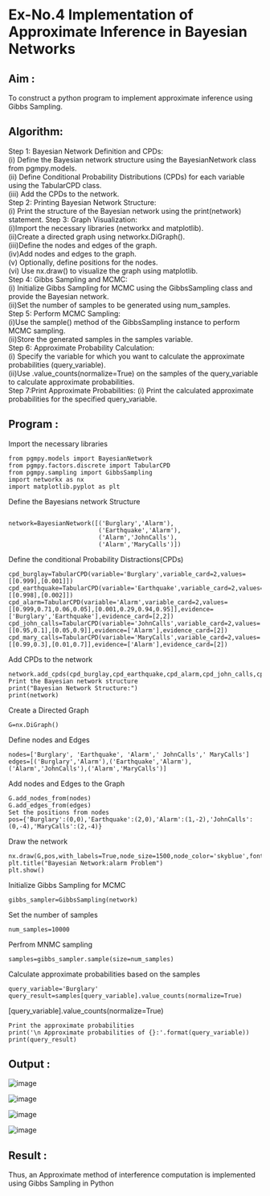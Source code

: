 # Ex-No.4 Implementation of Approximate Inference in Bayesian Networks
## Aim : 
   To construct a python program to implement approximate inference using Gibbs Sampling.

## Algorithm:

Step 1: Bayesian Network Definition and CPDs:<br>
(i) Define the Bayesian network structure using the BayesianNetwork class from pgmpy.models.<br>
(ii) Define Conditional Probability Distributions (CPDs) for each variable using the TabularCPD class.<br>
(iii) Add the CPDs to the network.<br>
Step 2: Printing Bayesian Network Structure:<br>
(i) Print the structure of the Bayesian network using the print(network) statement.
Step 3: Graph Visualization:<br>
(i)Import the necessary libraries (networkx and matplotlib).<br>
(ii)Create a directed graph using networkx.DiGraph().<br>
(iii)Define the nodes and edges of the graph.<br>
(iv)Add nodes and edges to the graph.<br>
(v) Optionally, define positions for the nodes.<br>
(vi) Use nx.draw() to visualize the graph using matplotlib.<br>
Step 4: Gibbs Sampling and MCMC:<br>
(i) Initialize Gibbs Sampling for MCMC using the GibbsSampling class and provide the Bayesian network.<br>
(ii)Set the number of samples to be generated using num_samples.<br>
Step 5: Perform MCMC Sampling:<br>
(i)Use the sample() method of the GibbsSampling instance to perform MCMC sampling.<br>
(ii)Store the generated samples in the samples variable.<br>
Step 6: Approximate Probability Calculation:<br>
(i) Specify the variable for which you want to calculate the approximate probabilities (query_variable).<br>
(ii)Use .value_counts(normalize=True) on the samples of the query_variable to calculate approximate probabilities.<br>
Step 7:Print Approximate Probabilities:
(i) Print the calculated approximate probabilities for the specified query_variable.<br>

## Program :
Import the necessary libraries
```
from pgmpy.models import BayesianNetwork
from pgmpy.factors.discrete import TabularCPD
from pgmpy.sampling import GibbsSampling
import networkx as nx
import matplotlib.pyplot as plt
```

Define the Bayesians network Structure
```

network=BayesianNetwork([('Burglary','Alarm'),
                         ('Earthquake','Alarm'),
                         ('Alarm','JohnCalls'),
                         ('Alarm','MaryCalls')])
```

Define the conditional Probability Distractions(CPDs)

```
cpd_burglay=TabularCPD(variable='Burglary',variable_card=2,values=[[0.999],[0.001]])
cpd_earthquake=TabularCPD(variable='Earthquake',variable_card=2,values=[[0.998],[0.002]])
cpd_alarm=TabularCPD(variable='Alarm',variable_card=2,values=[[0.999,0.71,0.06,0.05],[0.001,0.29,0.94,0.95]],evidence=['Burglary','Earthquake'],evidence_card=[2,2])
cpd_john_calls=TabularCPD(variable='JohnCalls',variable_card=2,values=[[0.95,0.1],[0.05,0.9]],evidence=['Alarm'],evidence_card=[2])
cpd_mary_calls=TabularCPD(variable='MaryCalls',variable_card=2,values=[[0.99,0.3],[0.01,0.7]],evidence=['Alarm'],evidence_card=[2])
```

Add CPDs to the network
```
network.add_cpds(cpd_burglay,cpd_earthquake,cpd_alarm,cpd_john_calls,cpd_mary_calls)
Print the Bayesian network structure
print("Bayesian Network Structure:")
print(network)

```

Create a Directed Graph
```
G=nx.DiGraph()
```

Define nodes and Edges
```
nodes=['Burglary', 'Earthquake', 'Alarm',' JohnCalls',' MaryCalls']
edges=[('Burglary','Alarm'),('Earthquake','Alarm'),('Alarm','JohnCalls'),('Alarm','MaryCalls')]
```

Add nodes and Edges to the Graph
```
G.add_nodes_from(nodes)
G.add_edges_from(edges)
Set the positions from nodes
pos={'Burglary':(0,0),'Earthquake':(2,0),'Alarm':(1,-2),'JohnCalls':(0,-4),'MaryCalls':(2,-4)}
```

Draw the network
```
nx.draw(G,pos,with_labels=True,node_size=1500,node_color='skyblue',font_size=10,font_weight='bold',arrowsize=20)
plt.title("Bayesian Network:alarm Problem")
plt.show()
```

Initialize Gibbs Sampling for MCMC
```
gibbs_sampler=GibbsSampling(network)
```

Set the number of samples
```
num_samples=10000
```

Perfrom MNMC sampling
```
samples=gibbs_sampler.sample(size=num_samples)
```

Calculate approximate probabilities based on the samples
```
query_variable='Burglary'
query_result=samples[query_variable].value_counts(normalize=True)
```

[query_variable].value_counts(normalize=True)
```
Print the approximate probabilities
print('\n Approximate probabilities of {}:'.format(query_variable))
print(query_result)
```


## Output :

![image](https://github.com/VARSHINI22009118/Ex-No.-4--Implementation-of-Approximate-Inference-in-Bayesian-Networks/assets/119401150/4dc38734-37f8-433b-a588-5739a37bd6c3)

![image](https://github.com/VARSHINI22009118/Ex-No.-4--Implementation-of-Approximate-Inference-in-Bayesian-Networks/assets/119401150/2101b10b-618c-4e87-8897-50e1a8de1950)

![image](https://github.com/VARSHINI22009118/Ex-No.-4--Implementation-of-Approximate-Inference-in-Bayesian-Networks/assets/119401150/e772c5ed-8db5-4f30-b19a-dfaf5f436b0f)

![image](https://github.com/VARSHINI22009118/Ex-No.-4--Implementation-of-Approximate-Inference-in-Bayesian-Networks/assets/119401150/22905133-41fd-4dcb-8640-071f2ee1f243)


## Result : 

Thus, an Approximate method of interference computation is implemented using Gibbs Sampling in Python
